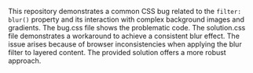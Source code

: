 This repository demonstrates a common CSS bug related to the `filter: blur()` property and its interaction with complex background images and gradients.  The bug.css file shows the problematic code. The solution.css file demonstrates a workaround to achieve a consistent blur effect.  The issue arises because of browser inconsistencies when applying the blur filter to layered content.  The provided solution offers a more robust approach.